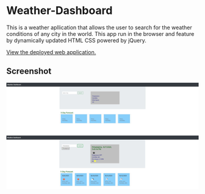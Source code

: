 # Weather-Dashboard
This is a weather apllication that allows the user to search for the weather conditions of any city in the world. This app run in the browser and feature by dynamically updated HTML CSS powered by jQuery.

[View the deployed web application.](https://bryu0116.github.io/Weather-Dashboard/)

## Screenshot
<img src="images/WDScreenShot01.jpg">
<img src="images/WDScreenShot02.jpg">
